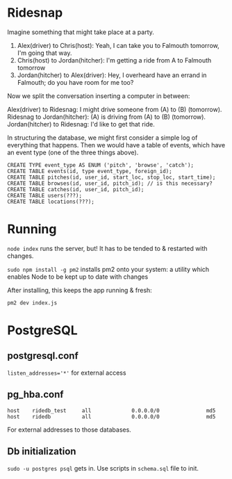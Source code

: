# Ridesnap

Imagine something that might take place at a party.
1. Alex(driver) to Chris(host): Yeah, I can take you to Falmouth tomorrow, I'm going that way.
2. Chris(host) to Jordan(hitcher): I'm getting a ride from A to Falmouth tomorrow
3. Jordan(hitcher) to Alex(driver): Hey, I overheard have an errand in Falmouth; do you have room for me too?

Now we split the conversation inserting a computer in between:

Alex(driver) to Ridesnag: I might drive someone from (A) to (B) (tomorrow).
Ridesnag to Jordan(hitcher): (A) is driving from (A) to (B) (tomorrow).
Jordan(hitcher) to Ridesnag: I'd like to get that ride.

In structuring the database, we might first consider a simple log of everything that happens.
Then we would have a table of events, which have an event type (one of the three things above).

```
CREATE TYPE event_type AS ENUM ('pitch', 'browse', 'catch');
CREATE TABLE events(id, type event_type, foreign_id);
CREATE TABLE pitches(id, user_id, start_loc, stop_loc, start_time);
CREATE TABLE browses(id, user_id, pitch_id); // is this necessary?
CREATE TABLE catches(id, user_id, pitch_id);
CREATE TABLE users(???);
CREATE TABLE locations(???);
```

# Running

`node index` runs the server, but! It has to be tended to & restarted with changes.

`sudo npm install -g pm2` installs pm2 onto your system: a utility which enables Node to be kept up to date with changes

After installing, this keeps the app running & fresh:

`pm2 dev index.js`

# PostgreSQL

## postgresql.conf

`listen_addresses='*'` for external access

## pg_hba.conf

```
host    ridedb_test     all             0.0.0.0/0               md5
host    ridedb          all             0.0.0.0/0               md5
```

For external addresses to those databases.


## Db initialization

`sudo -u postgres psql` gets in. Use scripts in `schema.sql` file to init.
